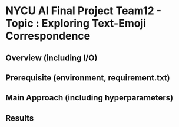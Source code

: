 # NYCU AI Final Project Team12 - Topic : Exploring Text-Emoji Correspondence
## Overview (including I/O)
## Prerequisite (environment, requirement.txt)
## Main Approach (including hyperparameters)
## Results
